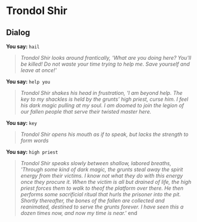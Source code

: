 # Trondol Shir


## Dialog

**You say:** `hail`



>*Trondol Shir looks around frantically, 'What are you doing here? You'll be killed! Do not waste your time trying to help me. Save yourself and leave at once!'*

**You say:** `help you`



>*Trondol Shir shakes his head in frustration, 'I am beyond help. The key to my shackles is held by the grunts' high priest, curse him. I feel his dark magic pulling at my soul. I am doomed to join the legion of our fallen people that serve their twisted master here.*

**You say:** `key`



>*Trondol Shir opens his mouth as if to speak, but lacks the strength to form words*

**You say:** `high priest`



>*Trondol Shir speaks slowly between shallow, labored breaths, 'Through some kind of dark magic, the grunts steal away the spirit energy from their victims. I know not what they do with this energy once they procure it. When the victim is all but drained of life, the high priest forces them to walk to theof the platform over there. He then performs some sacrificial ritual that hurls the prisoner into the pit. Shortly thereafter, the bones of the fallen are collected and reanimated, destined to serve the grunts forever. I have seen this a dozen times now, and now my time is near.'*
end